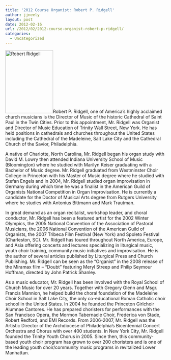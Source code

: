 ```yaml
---
title: '2012 Course Organist: Robert P. Ridgell'
author: jjneely
layout: post
date: 2012-02-16
url: /2012/02/2012-course-organist-robert-p-ridgell/
categories:
  - Uncategorized
---
```

[<img class="alignleft size-full wp-image-319" title="rob-headshot-scaled" src="/wp-content/uploads/2011/09/rob-headshot-scaled.jpg" alt="Robert Ridgell" width="150" height="197" />][1]Robert P. Ridgell, one of America&#8217;s highly acclaimed church musicians is the Director of Music of the historic Cathedral of Saint Paul in the Twin Cities. Prior to this appointment, Mr. Ridgell was Organist and Director of Music Education of Trinity Wall Street, New York. He has held positions in cathedrals and churches throughout the United States including the Cathedral of the Madeleine, Salt Lake City and the Cathedral Church of the Savior, Philadelphia.

A native of Charlotte, North Carolina, Mr. Ridgell began his organ study with David M. Lowry then attended Indiana University School of Music (Bloomington) where he studied with Marilyn Keiser graduating with a Bachelor of Music degree. Mr. Ridgell graduated from Westminster Choir College in Princeton with his Master of Music degree where he studied with Stefan Engels and in 2004, Mr. Ridgell studied organ improvisation in Germany during which time he was a finalist in the American Guild of Organists National Competition in Organ Improvisation. He is currently a candidate for the Doctor of Musical Arts degree from Rutgers University where he studies with Antonius Bittmann and Mark Trautman.

In great demand as an organ recitalist, workshop leader, and choral conductor, Mr. Ridgell has been a featured artist for the 2002 Winter Olympics, the 2005 National Convention of the Association of Pastoral Musicians, the 2006 National Convention of the American Guild of Organists, the 2007 Tribeca Film Festival (New York) and Spoleto Festival (Charleston, SC). Mr. Ridgell has toured throughout North America, Europe, and Asia offering concerts and lectures specializing in liturgical music, youth choir training, community music initiatives and improvisation. He is the author of several articles published by Liturgical Press and Church Publishing. Mr. Ridgell can be seen as the &#8220;Organist&#8221; in the 2008 release of the Miramax film &#8211; &#8220;Doubt&#8221; featuring Meryl Streep and Philip Seymour Hoffman, directed by John Patrick Shanley.

As a music educator, Mr. Ridgell has been involved with the Royal School of Church Music for over 20 years. Together with Gregory Glenn and Msgr. Francis Mannion, he helped build the choral foundation of the Madeleine Choir School in Salt Lake City, the only co-educational Roman Catholic choir school in the United States. In 2004 he founded the Princeton Girlchoir Alumnae Cantores. He has prepared choristers for performances with the San Francisco Opera, the Mormon Tabernacle Choir, Frederica von Stade, Robert Redford, and EMI Records. From 2006-2007, Mr. Ridgell was the Artistic Director of the Archdiocese of Philadelphia&#8217;s Bicentennial Concert Orchestra and Chorus with over 400 students. In New York City, Mr. Ridgell founded the Trinity Youth Chorus in 2005. Since then, this community-based youth choir program has grown to over 200 choristers and is one of the leading youth choir/community music programs in revitalized Lower Manhattan.

[1]: /wp-content/uploads/2011/09/rob-headshot-scaled.jpg

